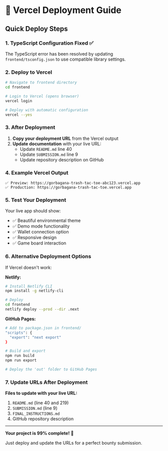 # 🚀 Vercel Deployment Guide

## Quick Deploy Steps

### 1. TypeScript Configuration Fixed ✅
The TypeScript error has been resolved by updating `frontend/tsconfig.json` to use compatible library settings.

### 2. Deploy to Vercel

```bash
# Navigate to frontend directory
cd frontend

# Login to Vercel (opens browser)
vercel login

# Deploy with automatic configuration
vercel --yes
```

### 3. After Deployment

1. **Copy your deployment URL** from the Vercel output
2. **Update documentation** with your live URL:
   - Update `README.md` line 40
   - Update `SUBMISSION.md` line 9
   - Update repository description on GitHub

### 4. Example Vercel Output
```
✅ Preview: https://gorbagana-trash-tac-toe-abc123.vercel.app
✅ Production: https://gorbagana-trash-tac-toe.vercel.app
```

### 5. Test Your Deployment

Your live app should show:
- ✅ Beautiful environmental theme
- ✅ Demo mode functionality
- ✅ Wallet connection option
- ✅ Responsive design
- ✅ Game board interaction

### 6. Alternative Deployment Options

If Vercel doesn't work:

**Netlify:**
```bash
# Install Netlify CLI
npm install -g netlify-cli

# Deploy
cd frontend
netlify deploy --prod --dir .next
```

**GitHub Pages:**
```bash
# Add to package.json in frontend/
"scripts": {
  "export": "next export"
}

# Build and export
npm run build
npm run export

# Deploy the 'out' folder to GitHub Pages
```

### 7. Update URLs After Deployment

**Files to update with your live URL:**
1. `README.md` (line 40 and 219)
2. `SUBMISSION.md` (line 9)
3. `FINAL_INSTRUCTIONS.md`
4. GitHub repository description

---

**Your project is 99% complete!** 🎉

Just deploy and update the URLs for a perfect bounty submission. 